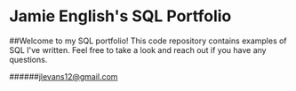 # **Jamie English's SQL Portfolio**

##Welcome to my SQL portfolio! This code repository contains examples of SQL I've written. Feel free to take a look and reach out if you have any questions. 

######jlevans12@gmail.com
